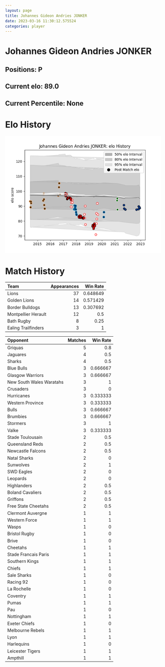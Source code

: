 ```yaml
---  
layout: page  
title: Johannes Gideon Andries JONKER  
date: 2023-03-16 11:30:12.575524  
categories: player  
---
```

# Johannes Gideon Andries JONKER

## Positions: P

## Current elo: 89.0

## Current Percentile: None

# Elo History


![elo history](history_JohannesGideonAndriesJONKER.png)
# Match History


| Team                |   Appearances |   Win Rate |
|:--------------------|--------------:|-----------:|
| Lions               |            37 |   0.648649 |
| Golden Lions        |            14 |   0.571429 |
| Border Bulldogs     |            13 |   0.307692 |
| Montpellier Herault |            12 |   0.5      |
| Bath Rugby          |             8 |   0.25     |
| Ealing Trailfinders |             3 |   1        |

| Opponent                 |   Matches |   Win Rate |
|:-------------------------|----------:|-----------:|
| Griquas                  |         5 |   0.8      |
| Jaguares                 |         4 |   0.5      |
| Sharks                   |         4 |   0.5      |
| Blue Bulls               |         3 |   0.666667 |
| Glasgow Warriors         |         3 |   0.666667 |
| New South Wales Waratahs |         3 |   1        |
| Crusaders                |         3 |   0        |
| Hurricanes               |         3 |   0.333333 |
| Western Province         |         3 |   0.333333 |
| Bulls                    |         3 |   0.666667 |
| Brumbies                 |         3 |   0.666667 |
| Stormers                 |         3 |   1        |
| Valke                    |         3 |   0.333333 |
| Stade Toulousain         |         2 |   0.5      |
| Queensland Reds          |         2 |   0.5      |
| Newcastle Falcons        |         2 |   0.5      |
| Natal Sharks             |         2 |   0        |
| Sunwolves                |         2 |   1        |
| SWD Eagles               |         2 |   0        |
| Leopards                 |         2 |   0        |
| Highlanders              |         2 |   0.5      |
| Boland Cavaliers         |         2 |   0.5      |
| Griffons                 |         2 |   0.5      |
| Free State Cheetahs      |         2 |   0.5      |
| Clermont Auvergne        |         1 |   1        |
| Western Force            |         1 |   1        |
| Wasps                    |         1 |   0        |
| Bristol Rugby            |         1 |   0        |
| Brive                    |         1 |   0        |
| Cheetahs                 |         1 |   1        |
| Stade Francais Paris     |         1 |   1        |
| Southern Kings           |         1 |   1        |
| Chiefs                   |         1 |   1        |
| Sale Sharks              |         1 |   0        |
| Racing 92                |         1 |   0        |
| La Rochelle              |         1 |   0        |
| Coventry                 |         1 |   1        |
| Pumas                    |         1 |   1        |
| Pau                      |         1 |   0        |
| Nottingham               |         1 |   1        |
| Exeter Chiefs            |         1 |   0        |
| Melbourne Rebels         |         1 |   1        |
| Lyon                     |         1 |   1        |
| Harlequins               |         1 |   0        |
| Leicester Tigers         |         1 |   1        |
| Ampthill                 |         1 |   1        |